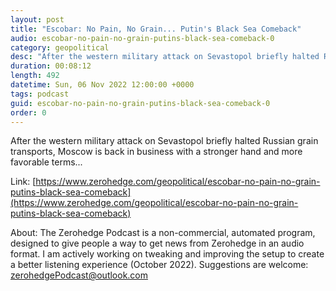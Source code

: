```yaml
---
layout: post
title: "Escobar: No Pain, No Grain... Putin's Black Sea Comeback"
audio: escobar-no-pain-no-grain-putins-black-sea-comeback-0
category: geopolitical
desc: "After the western military attack on Sevastopol briefly halted Russian grain transports, Moscow is back in business with a stronger hand and more favorable terms..."
duration: 00:08:12
length: 492
datetime: Sun, 06 Nov 2022 12:00:00 +0000
tags: podcast
guid: escobar-no-pain-no-grain-putins-black-sea-comeback-0
order: 0
---
```

After the western military attack on Sevastopol briefly halted Russian grain transports, Moscow is back in business with a stronger hand and more favorable terms...

Link: [https://www.zerohedge.com/geopolitical/escobar-no-pain-no-grain-putins-black-sea-comeback](https://www.zerohedge.com/geopolitical/escobar-no-pain-no-grain-putins-black-sea-comeback)

About: The Zerohedge Podcast is a non-commercial, automated program, designed to give people a way to get news from Zerohedge in an audio format.  I am actively working on tweaking and improving the setup to create a better listening experience (October 2022).  Suggestions are welcome: [zerohedgePodcast@outlook.com](mailto:zerohedgePodcast@outlook.com)